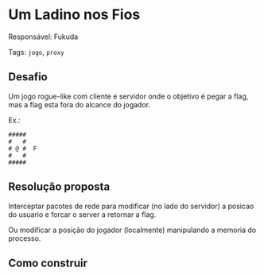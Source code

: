 # Um Ladino nos Fios

Responsável: Fukuda

Tags: `jogo`, `proxy`

## Desafio

Um jogo rogue-like com cliente e servidor onde o objetivo é pegar a flag, mas a flag esta fora do alcance do jogador.

Ex.:

```
#####
#   #
# @ #  F
#   #
#####
```

## Resolução proposta

Interceptar pacotes de rede para modificar (no lado do servidor) a posicao do usuario e forcar o server a retornar a flag.

Ou modificar a posição do jogador (localmente) manipulando a memoria do processo.

## Como construir

```bash
```

